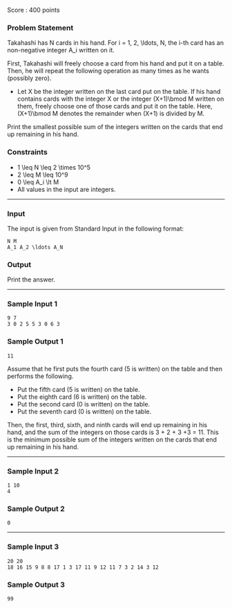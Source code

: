 Score : 400 points

### Problem Statement

Takahashi has N cards in his hand.
For i = 1, 2, \ldots, N, the i-th card has an non-negative integer A\_i written on it.

First, Takahashi will freely choose a card from his hand and put it on a table.
Then, he will repeat the following operation as many times as he wants (possibly zero).

* Let X be the integer written on the last card put on the table. If his hand contains cards with the integer X or the integer (X+1)\bmod M written on them, freely choose one of those cards and put it on the table. Here, (X+1)\bmod M denotes the remainder when (X+1) is divided by M.

Print the smallest possible sum of the integers written on the cards that end up remaining in his hand.

### Constraints

* 1 \leq N \leq 2 \times 10^5
* 2 \leq M \leq 10^9
* 0 \leq A\_i \lt M
* All values in the input are integers.

---

### Input

The input is given from Standard Input in the following format:

```
N M
A_1 A_2 \ldots A_N
```

### Output

Print the answer.

---

### Sample Input 1

```
9 7
3 0 2 5 5 3 0 6 3
```

### Sample Output 1

```
11
```

Assume that he first puts the fourth card (5 is written) on the table and then performs the following.

* Put the fifth card (5 is written) on the table.
* Put the eighth card (6 is written) on the table.
* Put the second card (0 is written) on the table.
* Put the seventh card (0 is written) on the table.

Then, the first, third, sixth, and ninth cards will end up remaining in his hand, and the sum of the integers on those cards is 3 + 2 + 3 +3 = 11.
This is the minimum possible sum of the integers written on the cards that end up remaining in his hand.

---

### Sample Input 2

```
1 10
4
```

### Sample Output 2

```
0
```

---

### Sample Input 3

```
20 20
18 16 15 9 8 8 17 1 3 17 11 9 12 11 7 3 2 14 3 12
```

### Sample Output 3

```
99
```